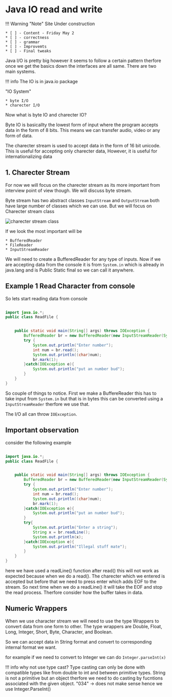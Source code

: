 # Java IO read and write


!!! Warning "Note"
    Site Under construction

    * [ ] - Content - Friday May 2
    * [ ] - correctness
    * [ ] - grammar
    * [ ] - Improvemts
    * [ ] - Final tweaks



Java I/O is pretty big however it seems to follow a certain pattern therfore once we get the basics down the interfaces are all same. There are two main systems.

!!! info
    The IO is in java.io package

"IO System"

    * byte I/O
    * charecter I/O


Now what is byte IO and charecter IO?

Byte IO is basicallty the lowest form of input where the program accepts data in the form of 8 bits. This means we can transfer audio, video or any form of data.

The charecter stream is used to accept data in the form of 16 bit unicode. This is useful for accepting only charecter data, However, it is useful for internationalizing data



## 1. Charecter Stream

For now we will focus on the charecter stream as its more important from interview point of view though. We will discuss byte stream.

Byte stream has two abstract classes `InputStream` and `OutputStream` both have large number of classes which we can use. But we will focus on Charecter stream class

![charecter stream class]("images/io/char_stream.png")

If we look the most important will be 

    * BufferedReader
    * FileReader
    * InputStreamReader

We will need to create a BufferedReader for any type of inputs. Now if we are accepting data from the console it is from `System.in` which is already in java.lang and is Public Static final so we can call it anywhere.

## Example 1 Read Character from console

So lets start reading data from console 


```java

import java.io.*;
public class ReadFile {


    public static void main(String[] args) throws IOException {
        BufferedReader br = new BufferedReader(new InputStreamReader(System.in));
        try {
            System.out.println("Enter number");
            int num = br.read();
            System.out.println((char)num);
            br.mark(1);
        }catch(IOException e){
            System.out.println("put an number bud");
        }   
    }
}
```

So couple of things to notice. First we make a BuffereReader this has to take input from `System.in` but that is in bytes this can be converted using a `InputStreamReader` therfore we use that.

The I/O all can throw `IOException`.

## Important observation

consider the following example

```java

import java.io.*;
public class ReadFile {


    public static void main(String[] args) throws IOException {
        BufferedReader br = new BufferedReader(new InputStreamReader(System.in));
        try {
            System.out.println("Enter number");
            int num = br.read();
            System.out.println((char)num);
            br.mark(1);
        }catch(IOException e){
            System.out.println("put an number bud");
        }
        try{
            System.out.println("Enter a string");
            String x = br.readLine();
            System.out.println(x);
        }catch(IOException e){
            System.out.println("Illegal stuff mate");
        }
    }
}

```
here we have used a readLine() function after read() this will not work as expected because when we do a read(). The charecter which we entered is accepted but before that we need to press enter which adds EOF to the stream. So next time when we do a readLine() it will take the EOF and stop the read process. Therfore consider how the buffer takes in data.

## Numeric Wrappers

When we use character stream we will need to use the type Wrappers to convert data from one form to other. The type wrappers are Double, Float, Long, Integer, Short, Byte, Character, and Boolean.

So we can accept data in String format and convert to corresponding internal format we want.

for example if we need to convert to Integer we can do `Integer.parseInt(x)`

!!! info 
     why not use type cast?
     Type casting can only be done with compatible types like from double to int and between primitive types.
     String is not a primitive but an object therfore we need to do casting by fucntions associated with the given 
     object. "034" -> does not make sense hence we use Integer.ParseInt()



